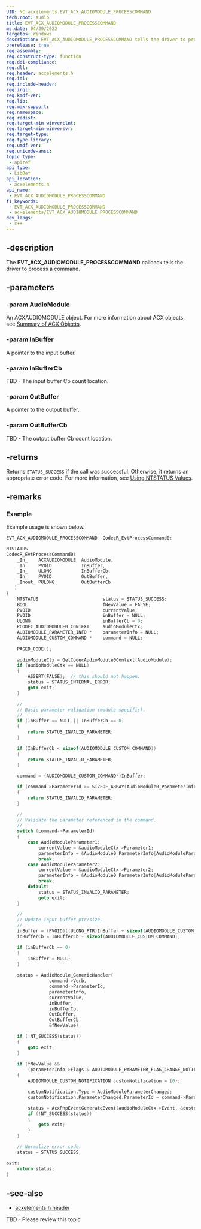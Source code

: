```yaml
---
UID: NC:acxelements.EVT_ACX_AUDIOMODULE_PROCESSCOMMAND
tech.root: audio 
title: EVT_ACX_AUDIOMODULE_PROCESSCOMMAND
ms.date: 04/29/2022
targetos: Windows
description: EVT_ACX_AUDIOMODULE_PROCESSCOMMAND tells the driver to process a command.
prerelease: true
req.assembly: 
req.construct-type: function
req.ddi-compliance: 
req.dll: 
req.header: acxelements.h
req.idl: 
req.include-header: 
req.irql: 
req.kmdf-ver: 
req.lib: 
req.max-support: 
req.namespace: 
req.redist: 
req.target-min-winverclnt: 
req.target-min-winversvr: 
req.target-type: 
req.type-library: 
req.umdf-ver: 
req.unicode-ansi: 
topic_type:
 - apiref
api_type:
 - LibDef
api_location:
 - acxelements.h
api_name:
 - EVT_ACX_AUDIOMODULE_PROCESSCOMMAND
f1_keywords:
 - EVT_ACX_AUDIOMODULE_PROCESSCOMMAND
 - acxelements/EVT_ACX_AUDIOMODULE_PROCESSCOMMAND
dev_langs:
 - c++
---
```


## -description

The **EVT_ACX_AUDIOMODULE_PROCESSCOMMAND** callback tells the driver to process a command. 

## -parameters

### -param AudioModule

An ACXAUDIOMODULE object. For more information about ACX objects, see [Summary of ACX Objects](/windows-hardware/drivers/audio/acx-summary-of-objects).

### -param InBuffer

A pointer to the input buffer.

### -param InBufferCb

TBD - The input buffer Cb count location.

### -param OutBuffer

A pointer to the output buffer.

### -param OutBufferCb

TBD - The output buffer Cb count location.

## -returns

Returns `STATUS_SUCCESS` if the call was successful. Otherwise, it returns an appropriate error code. For more information, see [Using NTSTATUS Values](/windows-hardware/drivers/kernel/using-ntstatus-values).

## -remarks

### Example

Example usage is shown below.

```cpp
EVT_ACX_AUDIOMODULE_PROCESSCOMMAND  CodecR_EvtProcessCommand0;

NTSTATUS
CodecR_EvtProcessCommand0(
    _In_    ACXAUDIOMODULE  AudioModule,
    _In_    PVOID           InBuffer,
    _In_    ULONG           InBufferCb,
    _In_    PVOID           OutBuffer,
    _Inout_ PULONG          OutBufferCb
   )
{
    NTSTATUS                        status = STATUS_SUCCESS;
    BOOL                            fNewValue = FALSE;
    PVOID                           currentValue;
    PVOID                           inBuffer = NULL;
    ULONG                           inBufferCb = 0;
    PCODEC_AUDIOMODULE0_CONTEXT     audioModuleCtx;
    AUDIOMODULE_PARAMETER_INFO *    parameterInfo = NULL;
    AUDIOMODULE_CUSTOM_COMMAND *    command = NULL;
    
    PAGED_CODE();

    audioModuleCtx = GetCodecAudioModule0Context(AudioModule);
    if (audioModuleCtx == NULL)
    {
        ASSERT(FALSE);  // this should not happen.
        status = STATUS_INTERNAL_ERROR;
        goto exit;
    }

    //
    // Basic parameter validation (module specific).
    //
    if (InBuffer == NULL || InBufferCb == 0)
    {
        return STATUS_INVALID_PARAMETER;
    }

    if (InBufferCb < sizeof(AUDIOMODULE_CUSTOM_COMMAND))
    {
        return STATUS_INVALID_PARAMETER;
    }

    command = (AUDIOMODULE_CUSTOM_COMMAND*)InBuffer;  

    if (command->ParameterId >= SIZEOF_ARRAY(AudioModule0_ParameterInfo))
    {
        return STATUS_INVALID_PARAMETER;
    }

    //
    // Validate the parameter referenced in the command.
    //
    switch (command->ParameterId)
    {
        case AudioModuleParameter1:
            currentValue = &audioModuleCtx->Parameter1;
            parameterInfo = &AudioModule0_ParameterInfo[AudioModuleParameter1];
            break;
        case AudioModuleParameter2:
            currentValue = &audioModuleCtx->Parameter2;
            parameterInfo = &AudioModule0_ParameterInfo[AudioModuleParameter2];
            break;
        default:
            status = STATUS_INVALID_PARAMETER;
            goto exit;
    }

    //
    // Update input buffer ptr/size.
    //
    inBuffer = (PVOID)((ULONG_PTR)InBuffer + sizeof(AUDIOMODULE_CUSTOM_COMMAND));
    inBufferCb = InBufferCb - sizeof(AUDIOMODULE_CUSTOM_COMMAND);

    if (inBufferCb == 0)
    {
        inBuffer = NULL;
    }
    
    status = AudioModule_GenericHandler(
                command->Verb,
                command->ParameterId,
                parameterInfo,
                currentValue,
                inBuffer,
                inBufferCb,
                OutBuffer,
                OutBufferCb,
                &fNewValue);

    if (!NT_SUCCESS(status))
    {
        goto exit;
    }
    
    if (fNewValue &&
        (parameterInfo->Flags & AUDIOMODULE_PARAMETER_FLAG_CHANGE_NOTIFICATION))
    {
        AUDIOMODULE_CUSTOM_NOTIFICATION customNotification = {0};

        customNotification.Type = AudioModuleParameterChanged;
        customNotification.ParameterChanged.ParameterId = command->ParameterId;

        status = AcxPnpEventGenerateEvent(audioModuleCtx->Event, &customNotification, (USHORT)sizeof(customNotification));
        if (!NT_SUCCESS(status))
        {
            goto exit;
        }
    }

    // Normalize error code.
    status = STATUS_SUCCESS;
    
exit:
    return status;
}
```

## -see-also

- [acxelements.h header](index.md)

TBD - Please review this topic